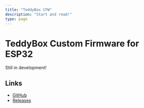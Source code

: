 ```yaml
---
title: "TeddyBox CFW"
description: "Start and read!"
type: page
---
```

# TeddyBox Custom Firmware for ESP32

Still in development!

## Links
* [GitHub](https://github.com/toniebox-reverse-engineering/teddybox)
* [Releases](https://github.com/toniebox-reverse-engineering/teddybox/releases)